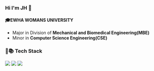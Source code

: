 ### Hi I'm JH 👋
#### :mortar_board:EWHA WOMANS UNIVERSITY
- Major in Division of **Mechanical and Biomedical Engineering(MBE)**
- Minor in **Computer Science Engineering(CSE)**
### :muscle::books: Tech Stack
<img src="https://img.shields.io/badge/Python-blue?style=falt-square&logo=Python&logoColor=white"/></a>
<img src="https://img.shields.io/badge/C-A8B9CC?style=falt-square&logo=c&logoColor=white"/></a>
<img src="https://img.shields.io/badge/Python-blue?style=falt-square&logo=Python&logoColor=white"/></a>


<!--
**jiho-030/jiho-030** is a ✨ _special_ ✨ repository because its `README.md` (this file) appears on your GitHub profile.

Here are some ideas to get you started:

- 🔭 I’m currently working on ...
- 🌱 I’m currently learning ...
- 👯 I’m looking to collaborate on ...
- 🤔 I’m looking for help with ...
- 💬 Ask me about ...
- 📫 How to reach me: ...
- 😄 Pronouns: ...
- ⚡ Fun fact: ...

<a href="버튼을 눌렀을 때 이동할 링크" target="_blank"><img src="https://img.shields.io/badge/뱃지레이블-배경색?style=뱃지모양&logo=로고&logoColor=로고색상"/></a>
-->
